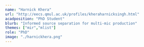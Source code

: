 ```yaml
---
name: "Harnick Khera"
url: "http://eecs.qmul.ac.uk/profiles/kheraharnicksingh.html"
acadposition: "PhD Student"
blurb: "Informed source separation for multi-mic production"
themes: ["mir","mlist"]
role: "PhD"
image: "./harnickhera.png"
---
```

